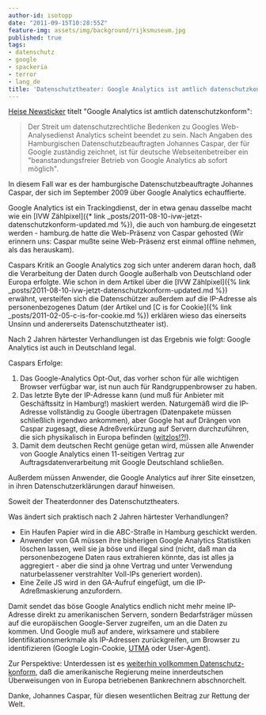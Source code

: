 ```yaml
---
author-id: isotopp
date: "2011-09-15T10:28:55Z"
feature-img: assets/img/background/rijksmuseum.jpg
published: true
tags:
- datenschutz
- google
- spackeria
- terror
- lang_de
title: 'Datenschutztheater: Google Analytics ist amtlich datenschutzkonform '
---
```

[Heise Newsticker](http://www.heise.de/newsticker/meldung/Google-Analytics-ist-amtlich-datenschutzkonform-1343698.html)
titelt "Google Analytics ist amtlich datenschutzkonform": 

> Der Streit um datenschutzrechtliche Bedenken zu Googles Web-Analysedienst
> Analytics scheint beendet zu sein. Nach Angaben des Hamburgischen
> Datenschutzbeauftragten Johannes Caspar, der für Google zuständig
> zeichnet, ist für deutsche Webseitenbetreiber ein "beanstandungsfreier
> Betrieb von Google Analytics ab sofort möglich".

In diesem Fall war es der hamburgische Datenschutzbeauftragte Johannes
Caspar, der sich im September 2009 über Google Analytics echauffierte.

Google Analytics ist ein Trackingdienst, der in etwa genau dasselbe macht
wie ein 
[IVW Zählpixel]({* link _posts/2011-08-10-ivw-jetzt-datenschutzkonform-updated.md %}),
die auch von hamburg.de eingesetzt werden - hamburg.de hatte die Web-Präsenz
von Caspar gehosted (Wir erinnern uns: Caspar mußte seine Web-Präsenz erst
einmal offline nehmen, als das herauskam).

Caspars Kritik an Google Analytics zog sich unter anderem daran hoch, daß
die Verarbeitung der Daten durch Google außerhalb von Deutschland oder
Europa erfolgte. Wie schon in dem Artikel über die 
[IVW Zählpixel]({% link _posts/2011-08-10-ivw-jetzt-datenschutzkonform-updated.md %})
erwähnt, versteifen sich die Datenschützer außerdem auf die IP-Adresse als
personenbezogenes Datum (der Artikel und 
[C is for Cookie]({% link _posts/2011-02-05-c-is-for-cookie.md %})
erklären wieso das einerseits Unsinn und andererseits Datenschutztheater
ist).

Nach 2 Jahren härtester Verhandlungen ist das Ergebnis wie folgt: Google
Analytics ist auch in Deutschland legal.

Caspars Erfolge:

1. Das Google-Analytics Opt-Out, das vorher schon für alle wichtigen Browser
   verfügbar war, ist nun auch für Randgruppenbrowser zu haben.
1. Das letzte Byte der IP-Adresse kann (und muß für Anbieter mit
   Geschäftssitz in Hamburg!) maskiert werden. Naturgemäß wird die IP-Adresse
   vollständig zu Google übertragen (Datenpakete müssen schließlich irgendwo
   ankommen), aber Google hat auf Drängen von Caspar zugesagt, diese
   Adreßverkürzung auf Servern durchzuführen, die sich physikalisch in Europa
   befinden
   ([witzlos!?!](http://www.wiwo.de/politik-weltwirtschaft/google-server-in-europa-vor-us-regierung-nicht-sicher-476338/)).
1. Damit dem deutschen Recht genüge getan wird, müssen alle Anwender von
   Google Analytics einen 11-seitigen Vertrag zur Auftragsdatenverarbeitung mit
   Google Deutschland schließen.

Außerdem müssen Anwender, die Google Analytics auf ihrer Site einsetzen, in
ihren Datenschutzerklärungen darauf hinweisen.

Soweit der Theaterdonner des Datenschutztheaters.

Was ändert sich praktisch nach 2 Jahren härtester Verhandlungen?

- Ein Haufen Papier wird in die ABC-Straße in Hamburg geschickt werden.
- Anwender von GA müssen ihre bisherigen Google Analytics Statistiken
  löschen lassen, weil sie ja böse und illegal sind (nicht, daß man da
  personenbezogene Daten raus extrahieren könnte, das ist alles ja
  aggregiert - aber die sind ja ohne Vertrag und unter Verwendung
  naturbelassener verstrahlter Voll-IPs generiert worden). 
- Eine Zeile JS wird in den GA-Aufruf eingefügt, um die IP-Adreßmaskierung
  anzufordern.

Damit sendet das böse Google Analytics endlich nicht mehr meine IP-Adresse
direkt zu amerikanischen Servern, sondern Bedarfsträger müssen auf die
europäischen Google-Server zugreifen, um an die Daten zu kommen. Und Google
muß auf andere, wirksamere und stabilere Identifikationsmerkmale als
IP-Adressen zurückgreifen, um Browser zu identifizieren (Google
Login-Cookie,
[UTMA](http://helpful.knobs-dials.com/index.php/Utma,_utmb,_utmz_cookies)
oder User-Agent).

Zur Perspektive: Unterdessen ist es 
[weiterhin vollkommen Datenschutz-konform](http://de.wikipedia.org/wiki/SWIFT-Abkommen), 
daß die amerikanische Regierung meine innerdeutschen Überweisungen von in
Europa betriebenen Bankrechnern abschnorchelt.

Danke, Johannes Caspar, für diesen wesentlichen Beitrag zur Rettung der
Welt.

